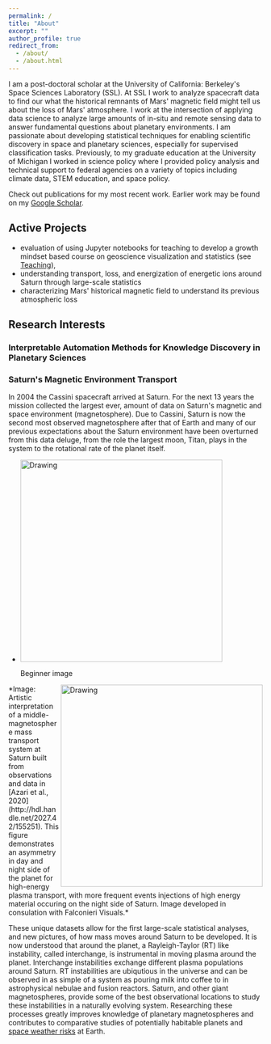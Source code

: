 ```yaml
---
permalink: /
title: "About"
excerpt: ""
author_profile: true
redirect_from: 
  - /about/
  - /about.html
---
```


I am a post-doctoral scholar at the University of California: Berkeley's Space Sciences Laboratory (SSL). At SSL I work to analyze spacecraft data to find our what the historical remnants of Mars' magnetic field might tell us about the loss of Mars' atmosphere. I work at the intersection of applying data science to analyze large amounts of in-situ and remote sensing data to answer fundamental questions about planetary environments. I am passionate about developing statistical techniques for enabling scientific discovery in space and planetary sciences, especially for supervised classification tasks. Previously, to my graduate education at the  University of Michigan I worked in science policy where I provided policy analysis and technical support to federal agencies on a variety of topics including climate data, STEM education, and space policy. 

Check out publications for my most recent work. Earlier work may be found on my [Google Scholar](https://scholar.google.com/citations?user=UdcGQbYAAAAJ&hl=en&oi=ao).

## Active Projects

- evaluation of using Jupyter notebooks for teaching to develop a growth mindset based course on geoscience visualization and statistics (see [Teaching](https://astro-abby.github.io/teaching/)),
- understanding transport, loss, and energization of energetic ions around Saturn through large-scale statistics
- characterizing Mars' historical magnetic field to understand its previous atmospheric loss

<!-- I am collaborating on the following: 
- analysis of solar wind composition using machine learning to investigate plasma dynamics using ion abundances. Project Lead: [Yeimy Rivera](https://clasp.engin.umich.edu/people/yeimy-rivera/)
- analysis of mass transport and evolution of high energy particle events around Saturn. Project Lead: [Prof. Michael Liemohn](https://clasp.engin.umich.edu/people/michael-liemohn/) -->

## Research Interests


### Interpretable Automation Methods for Knowledge Discovery in Planetary Sciences

<!-- As data sizes quickly -->

### Saturn's Magnetic Environment Transport

In 2004 the Cassini spacecraft arrived at Saturn. For the next 13 years the mission collected the largest ever, amount of data on Saturn's magnetic and space environment (magnetosphere). Due to Cassini, Saturn is now the second most observed magnetosphere after that of Earth and many of our previous expectations about the Saturn environment have been overturned from this data deluge, from the role the largest moon, Titan, plays in the system to the rotational rate of the planet itself. 

<ul>
<li><img src="../images/Azari2020_BasicDiagram.png" alt="Drawing" width = "400"/> <p>Beginner image</p></li>
</ul>

<img align = "right" src="../images/Azari2020_BasicDiagram.png" alt="Drawing" width = "400"/> 
*Image: Artistic interpretation of a middle-magnetosphere mass transport system at Saturn built from observations and data in [Azari et al., 2020](http://hdl.handle.net/2027.42/155251). This figure demonstrates an asymmetry in day and night side of the planet for high-energy plasma transport, with more frequent events injections of high energy material occuring on the night side of Saturn. Image developed in consulation with Falconieri Visuals.*

These unique datasets allow for the first large-scale statistical analyses, and new pictures, of how mass moves around Saturn to be developed. It is now understood that around the planet, a Rayleigh-Taylor (RT) like instability, called interchange, is instrumental in moving plasma around the planet. Interchange instabilities exchange different plasma populations around Saturn. RT instabilities are ubiqutious in the universe and can be observed in as simple of a system as pouring milk into coffee to in astrophysical nebulae and fusion reactors. Saturn, and other giant magnetospheres, provide some of the best observational locations to study these instabilities in a naturally evolving system. Researching these processes greatly improves knowledge of planetary magnetospheres and contributes to comparative studies of potentially habitable planets and [space weather risks](https://spaceplace.nasa.gov/spaceweather/en/) at Earth.

<!-- ### Understanding -->

<!-- Insert discussion here about this. -->







